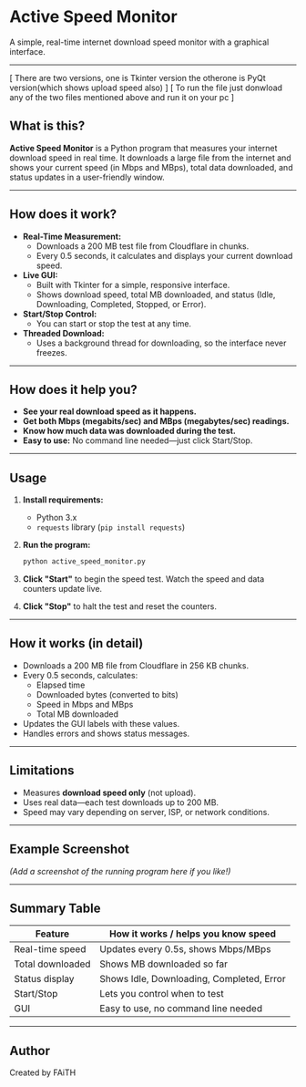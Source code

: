 # Active Speed Monitor

A simple, real-time internet download speed monitor with a graphical interface.

---
[ There are two versions, one is Tkinter version the otherone is PyQt version(which shows upload speed also) ]
[ To run the file just donwload any of the two files mentioned above and run it on your pc ]

## What is this?

**Active Speed Monitor** is a Python program that measures your internet download speed in real time. It downloads a large file from the internet and shows your current speed (in Mbps and MBps), total data downloaded, and status updates in a user-friendly window.

---

## How does it work?
- **Real-Time Measurement:**
  - Downloads a 200 MB test file from Cloudflare in chunks.
  - Every 0.5 seconds, it calculates and displays your current download speed.
- **Live GUI:**
  - Built with Tkinter for a simple, responsive interface.
  - Shows download speed, total MB downloaded, and status (Idle, Downloading, Completed, Stopped, or Error).
- **Start/Stop Control:**
  - You can start or stop the test at any time.
- **Threaded Download:**
  - Uses a background thread for downloading, so the interface never freezes.

---

## How does it help you?
- **See your real download speed as it happens.**
- **Get both Mbps (megabits/sec) and MBps (megabytes/sec) readings.**
- **Know how much data was downloaded during the test.**
- **Easy to use:** No command line needed—just click Start/Stop.

---

## Usage

1. **Install requirements:**
   - Python 3.x
   - `requests` library (`pip install requests`)

2. **Run the program:**
   ```bash
   python active_speed_monitor.py
   ```

3. **Click "Start"** to begin the speed test. Watch the speed and data counters update live.

4. **Click "Stop"** to halt the test and reset the counters.

---

## How it works (in detail)
- Downloads a 200 MB file from Cloudflare in 256 KB chunks.
- Every 0.5 seconds, calculates:
  - Elapsed time
  - Downloaded bytes (converted to bits)
  - Speed in Mbps and MBps
  - Total MB downloaded
- Updates the GUI labels with these values.
- Handles errors and shows status messages.

---

## Limitations
- Measures **download speed only** (not upload).
- Uses real data—each test downloads up to 200 MB.
- Speed may vary depending on server, ISP, or network conditions.

---

## Example Screenshot

*(Add a screenshot of the running program here if you like!)*

---

## Summary Table

| Feature         | How it works / helps you know speed         |
|-----------------|--------------------------------------------|
| Real-time speed | Updates every 0.5s, shows Mbps/MBps        |
| Total downloaded| Shows MB downloaded so far                  |
| Status display  | Shows Idle, Downloading, Completed, Error   |
| Start/Stop      | Lets you control when to test               |
| GUI             | Easy to use, no command line needed         |

---

## Author
Created by FAiTH 
